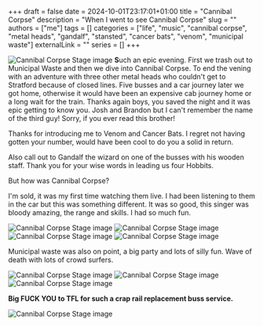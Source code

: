 +++ 
draft = false
date = 2024-10-01T23:17:01+01:00
title = "Cannibal Corpse"
description = "When I went to see Cannibal Corpse"
slug = ""
authors = ["me"]
tags = []
categories = ["life", "music", "cannibal corpse", "metal heads", "gandalf", "stansted", "cancer bats", "venom", "municipal waste"]
externalLink = ""
series = []
+++

![Cannibal Corpse Stage image](../../images/gigs/cannibalcorpse/main.jpg)
**S**uch an epic evening. First we trash out to Municipal Waste and then we dive into Cannibal Corpse. To end the vening with an adventure with three other metal heads who couldn't get to Stratford because of closed lines. Five busses and a car journey later we got home, otherwise it would have been an expensive cab journey home or a long wait for the train. Thanks again boys, you saved the night and it was epic getting to know you. Josh and Brandon but I can't remember the name of the third guy! Sorry, if you ever read this brother!

Thanks for introducing me to Venom and Cancer Bats. I regret not having gotten your number, would have been cool to do you a solid in return.

Also call out to Gandalf the wizard on one of the busses with his wooden staff. Thank you for your wise words in leading us four Hobbits.

But how was Cannibal Corpse?

I'm sold, it was my first time watching them live. I had been listening to them in the car but this was something different. It was so good, this singer was bloody amazing, the range and skills. I had so much fun.

![Cannibal Corpse Stage image](../../images/gigs/cannibalcorpse/cc2.jpg)
![Cannibal Corpse Stage image](../../images/gigs/cannibalcorpse/cc3.jpg)
![Cannibal Corpse Stage image](../../images/gigs/cannibalcorpse/cc4.jpg)
![Cannibal Corpse Stage image](../../images/gigs/cannibalcorpse/cc5.jpg)

Municipal waste was also on point, a big party and lots of silly fun. Wave of death with lots of crowd surfers.

![Cannibal Corpse Stage image](../../images/gigs/cannibalcorpse/cc6.jpg)
![Cannibal Corpse Stage image](../../images/gigs/cannibalcorpse/cc7.jpg)
![Cannibal Corpse Stage image](../../images/gigs/cannibalcorpse/cc8.jpg)

**Big FUCK YOU to TFL for such a crap rail replacement buss service.**

![Cannibal Corpse Stage image](../../images/gigs/cannibalcorpse/fu-tfl.jpeg)
